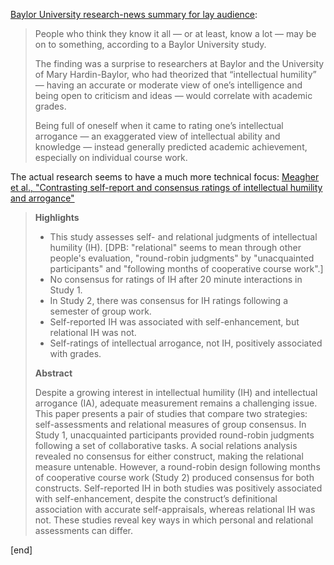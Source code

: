 [Baylor University research-news summary for lay audience](http://www.baylor.edu/mediacommunications/news.php?action=story&story=161790):

> People who think they know it all — or at least, know a lot — may be on to something, according to a Baylor University study.
> 
> The finding was a surprise to researchers at Baylor and the University of Mary Hardin-Baylor, who had theorized that “intellectual humility” — having an accurate or moderate view of one’s intelligence and being open to criticism and ideas — would correlate with academic grades.
> 
> Being full of oneself when it came to rating one’s intellectual arrogance — an exaggerated view of intellectual ability and knowledge — instead generally predicted academic achievement, especially on individual course work.

The actual research seems to have a much more technical focus: [Meagher et al., "Contrasting self-report and consensus ratings of intellectual humility and arrogance"](http://www.sciencedirect.com/science/article/pii/S0092656615300039)

> **Highlights**
> 
> * This study assesses self- and relational judgments of intellectual humility (IH). [DPB: "relational" seems to mean through other people's evaluation, "round-robin judgments" by "unacquainted participants" and "following months of cooperative course work".]
> * No consensus for ratings of IH after 20 minute interactions in Study 1.
> * In Study 2, there was consensus for IH ratings following a semester of group work.
> * Self-reported IH was associated with self-enhancement, but relational IH was not.
> * Self-ratings of intellectual arrogance, not IH, positively associated with grades.
> 
> **Abstract**
> 
> Despite a growing interest in intellectual humility (IH) and intellectual arrogance (IA), adequate measurement remains a challenging issue. This paper presents a pair of studies that compare two strategies: self-assessments and relational measures of group consensus. In Study 1, unacquainted participants provided round-robin judgments following a set of collaborative tasks. A social relations analysis revealed no consensus for either construct, making the relational measure untenable. However, a round-robin design following months of cooperative course work (Study 2) produced consensus for both constructs. Self-reported IH in both studies was positively associated with self-enhancement, despite the construct’s definitional association with accurate self-appraisals, whereas relational IH was not. These studies reveal key ways in which personal and relational assessments can differ.

[end]